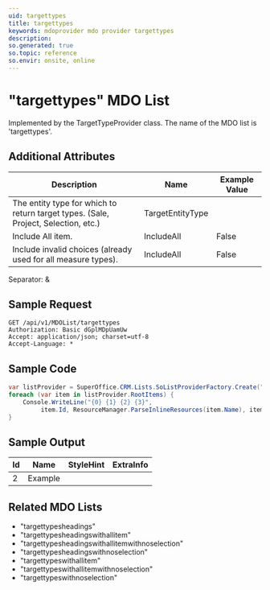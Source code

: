 ```yaml
---
uid: targettypes
title: targettypes
keywords: mdoprovider mdo provider targettypes
description: 
so.generated: true
so.topic: reference
so.envir: onsite, online
---
```


# "targettypes" MDO List




Implemented by the <see cref="T:SuperOffice.CRM.Lists.TargetTypeProvider">TargetTypeProvider</see> class.
The name of the MDO list is 'targettypes'.

## Additional Attributes

| Description | Name | Example Value |
|-----|-----|------|
|The entity type for which to return target types. (Sale, Project, Selection, etc.)| TargetEntityType||
|Include All item.| IncludeAll|False|
|Include invalid choices (already used for all measure types).| IncludeAll|False|

Separator: &





## Sample Request

```http!
GET /api/v1/MDOList/targettypes
Authorization: Basic dGplMDpUamUw
Accept: application/json; charset=utf-8
Accept-Language: *

```

## Sample Code
```cs
var listProvider = SuperOffice.CRM.Lists.SoListProviderFactory.Create("targettypes", forceFlatList: true);
foreach (var item in listProvider.RootItems) {
    Console.WriteLine("{0} {1} {2} {3}", 
         item.Id, ResourceManager.ParseInlineResources(item.Name), item.StyleHint, item.ExtraInfo);
}
```

## Sample Output

|Id   | Name  |StyleHint|ExtraInfo |
| --- | ----- | ------- | -------- |
| 2 | Example | | |


## Related MDO Lists

* "targettypesheadings"
* "targettypesheadingswithallitem"
* "targettypesheadingswithallitemwithnoselection"
* "targettypesheadingswithnoselection"
* "targettypeswithallitem"
* "targettypeswithallitemwithnoselection"
* "targettypeswithnoselection"
